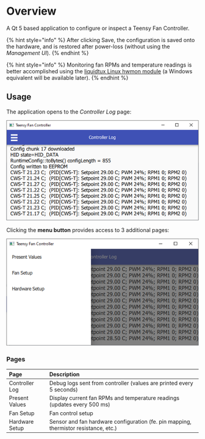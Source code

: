 # Overview

A Qt 5 based application to configure or inspect a Teensy Fan Controller.

{% hint style="info" %}
After clicking Save, the configuration is saved onto the hardware, and is restored after power-loss \(without using the _Management UI_\).
{% endhint %}

{% hint style="info" %}
Monitoring fan RPMs and temperature readings is better accomplished using the [liquidtux Linux hwmon module](https://github.com/mstrthealias/liquidtux) \(a Windows equivalent will be available later\).
{% endhint %}

## Usage

The application opens to the _Controller Log_ page:

![Management UI - Home screen](../images/ui.log.1.png)

Clicking the **menu button** provides access to 3 additional pages:

![Management UI - Home screen](../images/ui.menu.png)

### Pages

| Page | Description |
| :--- | :--- |
| Controller Log | Debug logs sent from controller \(values are printed every 5 seconds\) |
| Present Values | Display current fan RPMs and temperature readings \(updates every 500 ms\) |
| Fan Setup | Fan control setup |
| Hardware Setup | Sensor and fan hardware configuration \(fe. pin mapping, thermistor resistance, etc.\) |

